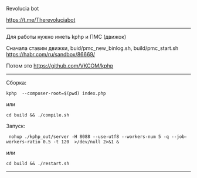 Revolucia bot

https://t.me/Therevoluciabot

---

Для работы нужно иметь kphp и ПМС (движок)

Сначала ставим движки, buid/pmc_new_binlog.sh, build/pmc_start.sh
https://habr.com/ru/sandbox/86669/

Потом это
https://github.com/VKCOM/kphp

---

Сборка:

```
kphp  --composer-root=$(pwd) index.php
```

или

```
cd build && ./compile.sh
```

Запуск:

```
 nohup ./kphp_out/server -H 8088 --use-utf8 --workers-num 5 -q --job-workers-ratio 0.5 -t 120  >/dev/null 2>&1 &

```

или

```
cd build && ./restart.sh
```

---
